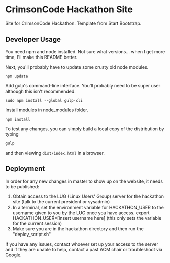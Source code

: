 # CrimsonCode Hackathon Site
Site for CrimsonCode Hackathon. Template from Start Bootstrap.

## Developer Usage
You need npm and node installed. Not sure what versions... when I get more time, I'll make this README better.

Next, you'll probably have to update some crusty old node modules.
```
npm update
```
Add gulp's command-line interface. You'll probably need to be super user although this isn't recommended.
```
sudo npm install --global gulp-cli
```
Install modules in node_modules folder. 
```
npm install
```
To test any changes, you can simply build a local copy of the distribution by typing
```
gulp
```
and then viewing ```dist/index.html``` in a browser.

## Deployment
In order for any new changes in master to show up on the website, it needs to be published:
1. Obtain access to the LUG (Linux Users' Group) server for the hackathon site (talk to the current president or sysadmin)
2. In a terminal, set the environment variable for HACKATHON_USER to the username given to you by the LUG once you have access. 
   export HACKATHON_USER=[insert username here] (this only sets the variable for the current session)
3. Make sure you are in the hackathon directory and then run the "deploy_script.sh"

If you have any issues, contact whoever set up your access to the server and if they are unable to help, contact a past ACM chair or troubleshoot via Google.

